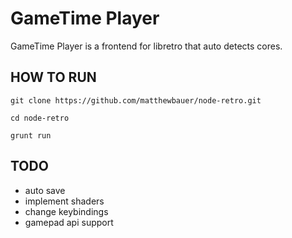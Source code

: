 GameTime Player
===============

GameTime Player is a frontend for libretro that auto detects cores.

HOW TO RUN
----------
`git clone https://github.com/matthewbauer/node-retro.git`

`cd node-retro`

`grunt run`

TODO
----

-	auto save
-	implement shaders
-	change keybindings
-	gamepad api support

